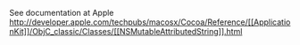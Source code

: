 See documentation at Apple http://developer.apple.com/techpubs/macosx/Cocoa/Reference/[[ApplicationKit]]/ObjC_classic/Classes/[[NSMutableAttributedString]].html